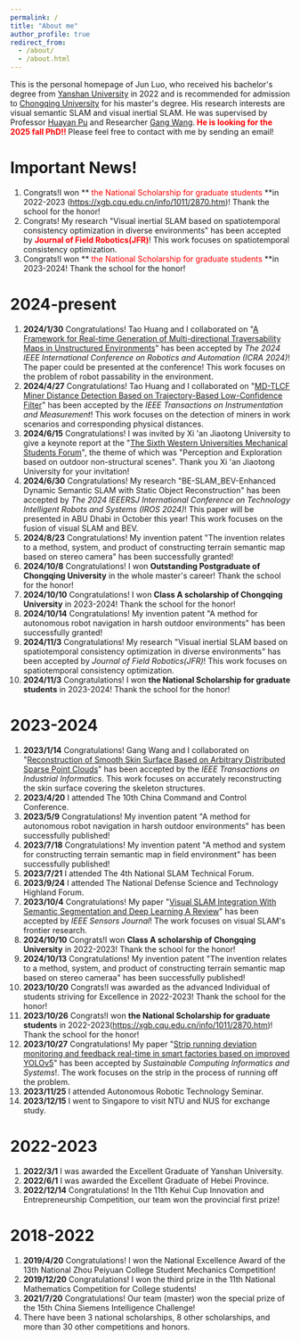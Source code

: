```yaml
---
permalink: /
title: "About me"
author_profile: true
redirect_from: 
  - /about/
  - /about.html
---
```


This is the personal homepage of Jun Luo, who received his bachelor's degree from [Yanshan University](https://mec.ysu.edu.cn/index.htm) in 2022 and is recommended for admission to [Chongqing University](http://www.cme.cqu.edu.cn/) for his master's degree. His research interests are visual semantic SLAM and visual inertial SLAM. He was supervised by Professor [Huayan Pu](https://faculty.cqu.edu.cn/HuayanPu/zh_CN/index.htm) and Researcher [Gang Wang](https://slmt.cqu.edu.cn/info/10710/88707.htm).**<font color='red'> He is looking for the 2025 fall PhD!! </font>** Please feel free to contact with me by sending an email!

Important News!
======
1. Congrats!I won **<font color='red'> the National Scholarship for graduate students </font>**in 2022-2023 (https://xgb.cqu.edu.cn/info/1011/2870.htm)! Thank the school for the honor!
2. Congrats! My research "Visual inertial SLAM based on spatiotemporal consistency optimization in diverse environments" has been accepted by **<font color='red'> Journal of Field Robotics(JFR)</font>**! This work focuses on spatiotemporal consistency optimization.
3. Congrats!I won **<font color='red'> the National Scholarship for graduate students </font>**in 2023-2024! Thank the school for the honor!


2024-present
======
1. **2024/1/30**  Congratulations! Tao Huang and I collaborated on "[A Framework for Real-time Generation of Multi-directional Traversability Maps in Unstructured Environments](https://ieeexplore.ieee.org/abstract/document/10610312)" has been accepted by *The 2024 IEEE International Conference on Robotics and Automation (ICRA 2024)*! The paper could be presented at the conference! This work focuses on the problem of robot passability in the environment.
2. **2024/4/27**  Congratulations! Tao Huang and I collaborated on "[MD-TLCF Miner Distance Detection Based on Trajectory-Based Low-Confidence Filter](https://ieeexplore.ieee.org/document/10553319)" has been accepted by the *IEEE Transactions on Instrumentation and Measurement*! This work focuses on the detection of miners in work scenarios and corresponding physical distances.
3. **2024/6/15**  Congratulations! I was invited by Xi 'an Jiaotong University to give a keynote report at the "[The Sixth Western Universities Mechanical Students Forum](https://sn.ifeng.com/c/8aU9839688r)", the theme of which was "Perception and Exploration based on outdoor non-structural scenes". Thank you Xi 'an Jiaotong University for your invitation!
4. **2024/6/30**  Congratulations! My research "BE-SLAM_BEV-Enhanced Dynamic Semantic SLAM with Static Object Reconstruction" has been accepted by *The 2024 IEEERSJ International Conference on Technology Intelligent Robots and Systems (IROS 2024)*! This paper will be presented in ABU Dhabi in October this year! This work focuses on the fusion of visual SLAM and BEV. 
5. **2024/8/23**  Congratulations! My invention patent "The invention relates to a method, system, and product of constructing terrain semantic map based on stereo camera" has been successfully granted!
6. **2024/10/8**  Congratulations! I won **Outstanding Postgraduate of Chongqing University** in the whole master's career! Thank the school for the honor!
7. **2024/10/10**  Congratulations! I won **Class A scholarship of Chongqing University** in 2023-2024! Thank the school for the honor!
8. **2024/10/14**  Congratulations! My invention patent "A method for autonomous robot navigation in harsh outdoor environments" has been successfully granted!
9. **2024/11/3**  Congratulations! My research "Visual inertial SLAM based on spatiotemporal consistency optimization in diverse environments" has been accepted by *Journal of Field Robotics(JFR)*! This work focuses on spatiotemporal consistency optimization.
10. **2024/11/3**  Congratulations! I won **the National Scholarship for graduate students** in 2023-2024! Thank the school for the honor!

2023-2024
======
1. **2023/1/14** Congratulations! Gang Wang and I collaborated on "[Reconstruction of Smooth Skin Surface Based on Arbitrary Distributed Sparse Point Clouds](https://ieeexplore.ieee.org/document/10032808)" has been accepted by the *IEEE Transactions on Industrial Informatics*. This work focuses on accurately reconstructing the skin surface covering the skeleton structures.
2. **2023/4/20** I attended The 10th China Command and Control Conference.
3. **2023/5/9** Congratulations! My invention patent "A method for autonomous robot navigation in harsh outdoor environments" has been successfully published!
4. **2023/7/18** Congratulations! My invention patent "A method and system for constructing terrain semantic map in field environment" has been successfully published!
5. **2023/7/21** I attended The 4th National SLAM Technical Forum.
6. **2023/9/24** I attended The National Defense Science and Technology Highland Forum.
7. **2023/10/4**  Congratulations! My paper "[Visual SLAM Integration With Semantic Segmentation and Deep Learning A Review](https://ieeexplore.ieee.org/document/10227894/)" has been accepted by *IEEE Sensors Journal*! The work focuses on visual SLAM's frontier research.
8. **2024/10/10** Congrats!I won **Class A scholarship of Chongqing University** in 2022-2023! Thank the school for the honor!
9. **2024/10/13** Congratulations! My invention patent "The invention relates to a method, system, and product of constructing terrain semantic map based on stereo cameraa" has been successfully published!
10. **2023/10/20** Congrats!I was awarded as the advanced Individual of students striving for Excellence in 2022-2023! Thank the school for the honor!
11. **2023/10/26** Congrats!I won **the National Scholarship for graduate students** in 2022-2023(https://xgb.cqu.edu.cn/info/1011/2870.htm)! Thank the school for the honor!
12. **2023/10/27** Congratulations! My paper "[Strip running deviation monitoring and feedback real-time in smart factories based on improved YOLOv5](https://www.sciencedirect.com/science/article/pii/S2210537923000781)" has been accepted by *Sustainable Computing Informatics and Systems*!. The work focuses on the strip in the process of running off the problem.
13. **2023/11/25** I attended Autonomous Robotic Technology Seminar.
14. **2023/12/15** I went to Singapore to visit NTU and NUS for exchange study.

2022-2023
======
1. **2022/3/1** I was awarded the Excellent Graduate of Yanshan University.
2. **2022/6/1** I was awarded the Excellent Graduate of Hebei Province.
3. **2022/12/14** Congratulations! In the 11th Kehui Cup Innovation and Entrepreneurship Competition, our team won the provincial first prize!

2018-2022
======
1. **2019/4/20** Congratulations! I won the National Excellence Award of the 13th National Zhou Peiyuan College Student Mechanics Competition!
2. **2019/12/20** Congratulations! I won the third prize in the 11th National Mathematics Competition for College students!
3. **2021/7/20** Congratulations! Our team (master) won the special prize of the 15th China Siemens Intelligence Challenge!
4. There have been 3 national scholarships, 8 other scholarships, and more than 30 other competitions and honors.

